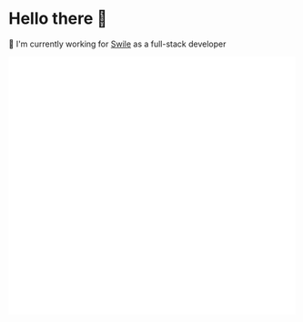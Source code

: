 <div align="left">

# Hello there 👋

  🔭 I'm currently working for [Swile](http://swile.co/) as a full-stack developer
</div>

![Metrics](https://github.com/metzgegu/metzgegu/blob/github-metrics/github-metrics.svg)